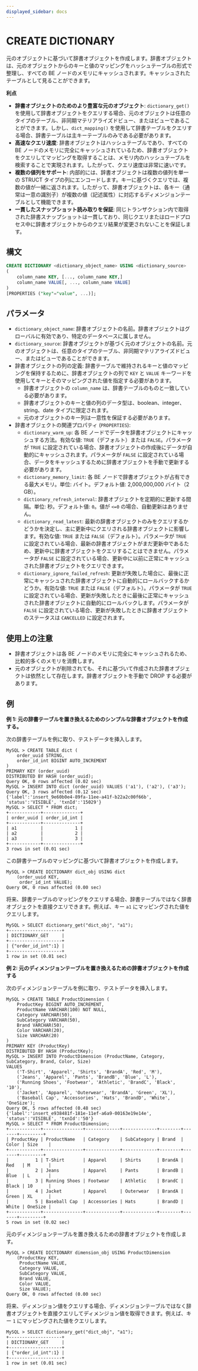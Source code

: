 ```yaml
---
displayed_sidebar: docs
---
```


# CREATE DICTIONARY

元のオブジェクトに基づいて辞書オブジェクトを作成します。辞書オブジェクトは、元のオブジェクトからのキーと値のマッピングをハッシュテーブルの形式で整理し、すべての BE ノードのメモリにキャッシュされます。キャッシュされたテーブルとして見ることができます。

**利点**

- **辞書オブジェクトのためのより豊富な元のオブジェクト**: `dictionary_get()` を使用して辞書オブジェクトをクエリする場合、元のオブジェクトは任意のタイプのテーブル、非同期マテリアライズドビュー、またはビューであることができます。しかし、`dict_mapping()` を使用して辞書テーブルをクエリする場合、辞書テーブルは主キーテーブルのみである必要があります。
- **高速なクエリ速度**: 辞書オブジェクトはハッシュテーブルであり、すべての BE ノードのメモリに完全にキャッシュされているため、辞書オブジェクトをクエリしてマッピングを取得することは、メモリ内のハッシュテーブルを検索することで実現されます。したがって、クエリ速度は非常に速いです。
- **複数の値列をサポート**: 内部的には、辞書オブジェクトは複数の値列を単一の STRUCT タイプの列にエンコードします。キーに基づくクエリでは、複数の値が一緒に返されます。したがって、辞書オブジェクトは、各キー（通常は一意の識別子）が複数の値（記述属性）に対応するディメンジョンテーブルとして機能できます。
- **一貫したスナップショット読み取りを保証**: 同じトランザクション内で取得された辞書スナップショットは一貫しており、同じクエリまたはロードプロセス中に辞書オブジェクトからのクエリ結果が変更されないことを保証します。

## 構文

```SQL
CREATE DICTIONARY <dictionary_object_name> USING <dictionary_source>
(
    column_name KEY, [..., column_name KEY,]
    column_name VALUE[, ..., column_name VALUE]
)
[PROPERTIES ("key"="value", ...)];
```

## パラメータ

- `dictionary_object_name`: 辞書オブジェクトの名前。辞書オブジェクトはグローバルに有効であり、特定のデータベースに属しません。
- `dictionary_source`: 辞書オブジェクトが基づく元のオブジェクトの名前。元のオブジェクトは、任意のタイプのテーブル、非同期マテリアライズドビュー、またはビューであることができます。
- 辞書オブジェクトの列の定義: 辞書テーブルで維持されるキーと値のマッピングを保持するために、辞書オブジェクトの列で `KEY` と `VALUE` キーワードを使用してキーとそのマッピングされた値を指定する必要があります。
  - 辞書オブジェクトの `column_name` は、辞書テーブルのものと一致している必要があります。
  - 辞書オブジェクトのキーと値の列のデータ型は、boolean、integer、string、date タイプに限定されます。
  - 元のオブジェクトのキー列は一意性を保証する必要があります。
- 辞書オブジェクトの関連プロパティ (`PROPERTIES`):
  - `dictionary_warm_up`: 各 BE ノードでデータを辞書オブジェクトにキャッシュする方法。有効な値: `TRUE`（デフォルト）または `FALSE`。パラメータが `TRUE` に設定されている場合、辞書オブジェクトの作成後にデータが自動的にキャッシュされます。パラメータが `FALSE` に設定されている場合、データをキャッシュするために辞書オブジェクトを手動で更新する必要があります。
  - `dictionary_memory_limit`: 各 BE ノードで辞書オブジェクトが占有できる最大メモリ。単位: バイト。デフォルト値: 2,000,000,000 バイト（2 GB）。
  - `dictionary_refresh_interval`: 辞書オブジェクトを定期的に更新する間隔。単位: 秒。デフォルト値: `0`。値が `<=0` の場合、自動更新はありません。
  - `dictionary_read_latest`: 最新の辞書オブジェクトのみをクエリするかどうかを決定し、主に更新中にクエリされる辞書オブジェクトに影響します。有効な値: `TRUE` または `FALSE`（デフォルト）。パラメータが `TRUE` に設定されている場合、最新の辞書オブジェクトがまだ更新中であるため、更新中に辞書オブジェクトをクエリすることはできません。パラメータが `FALSE` に設定されている場合、更新中に以前に正常にキャッシュされた辞書オブジェクトをクエリできます。
  - `dictionary_ignore_failed_refresh`: 更新が失敗した場合に、最後に正常にキャッシュされた辞書オブジェクトに自動的にロールバックするかどうか。有効な値: `TRUE` または `FALSE`（デフォルト）。パラメータが `TRUE` に設定されている場合、更新が失敗したときに最後に正常にキャッシュされた辞書オブジェクトに自動的にロールバックします。パラメータが `FALSE` に設定されている場合、更新が失敗したときに辞書オブジェクトのステータスは `CANCELLED` に設定されます。

## 使用上の注意

- 辞書オブジェクトは各 BE ノードのメモリに完全にキャッシュされるため、比較的多くのメモリを消費します。
- 元のオブジェクトが削除されても、それに基づいて作成された辞書オブジェクトは依然として存在します。辞書オブジェクトを手動で DROP する必要があります。

## 例

**例 1: 元の辞書テーブルを置き換えるためのシンプルな辞書オブジェクトを作成する。**

次の辞書テーブルを例に取り、テストデータを挿入します。

```Plain
MySQL > CREATE TABLE dict (
    order_uuid STRING,
    order_id_int BIGINT AUTO_INCREMENT 
)
PRIMARY KEY (order_uuid)
DISTRIBUTED BY HASH (order_uuid);
Query OK, 0 rows affected (0.02 sec)
MySQL > INSERT INTO dict (order_uuid) VALUES ('a1'), ('a2'), ('a3');
Query OK, 3 rows affected (0.12 sec)
{'label':'insert_9e60b0e4-89fa-11ee-a41f-b22a2c00f66b', 'status':'VISIBLE', 'txnId':'15029'}
MySQL > SELECT * FROM dict;
+------------+--------------+
| order_uuid | order_id_int |
+------------+--------------+
| a1         |            1 |
| a2         |            2 |
| a3         |            3 |
+------------+--------------+
3 rows in set (0.01 sec)
```

この辞書テーブルのマッピングに基づいて辞書オブジェクトを作成します。

```Plain
MySQL > CREATE DICTIONARY dict_obj USING dict
    (order_uuid KEY,
     order_id_int VALUE);
Query OK, 0 rows affected (0.00 sec)
```

将来、辞書テーブルのマッピングをクエリする場合、辞書テーブルではなく辞書オブジェクトを直接クエリできます。例えば、キー `a1` にマッピングされた値をクエリします。

```Plain
MySQL > SELECT dictionary_get("dict_obj", "a1");
+--------------------+
| DICTIONARY_GET     |
+--------------------+
| {"order_id_int":1} |
+--------------------+
1 row in set (0.01 sec)
```

**例 2: 元のディメンジョンテーブルを置き換えるための辞書オブジェクトを作成する**

次のディメンジョンテーブルを例に取り、テストデータを挿入します。

```Plain
MySQL > CREATE TABLE ProductDimension (
    ProductKey BIGINT AUTO_INCREMENT,
    ProductName VARCHAR(100) NOT NULL,
    Category VARCHAR(50),
    SubCategory VARCHAR(50),
    Brand VARCHAR(50),
    Color VARCHAR(20),
    Size VARCHAR(20)
)
PRIMARY KEY (ProductKey)
DISTRIBUTED BY HASH (ProductKey);
MySQL > INSERT INTO ProductDimension (ProductName, Category, SubCategory, Brand, Color, Size)
VALUES
    ('T-Shirt', 'Apparel', 'Shirts', 'BrandA', 'Red', 'M'),
    ('Jeans', 'Apparel', 'Pants', 'BrandB', 'Blue', 'L'),
    ('Running Shoes', 'Footwear', 'Athletic', 'BrandC', 'Black', '10'),
    ('Jacket', 'Apparel', 'Outerwear', 'BrandA', 'Green', 'XL'),
    ('Baseball Cap', 'Accessories', 'Hats', 'BrandD', 'White', 'OneSize');
Query OK, 5 rows affected (0.48 sec)
{'label':'insert_e938481f-181e-11ef-a6a9-00163e19e14e', 'status':'VISIBLE', 'txnId':'50'}
MySQL > SELECT * FROM ProductDimension;
+------------+---------------+-------------+-------------+--------+-------+---------+
| ProductKey | ProductName   | Category    | SubCategory | Brand  | Color | Size    |
+------------+---------------+-------------+-------------+--------+-------+---------+
|          1 | T-Shirt       | Apparel     | Shirts      | BrandA | Red   | M       |
|          2 | Jeans         | Apparel     | Pants       | BrandB | Blue  | L       |
|          3 | Running Shoes | Footwear    | Athletic    | BrandC | Black | 10      |
|          4 | Jacket        | Apparel     | Outerwear   | BrandA | Green | XL      |
|          5 | Baseball Cap  | Accessories | Hats        | BrandD | White | OneSize |
+------------+---------------+-------------+-------------+--------+-------+---------+
5 rows in set (0.02 sec)
```

元のディメンジョンテーブルを置き換えるための辞書オブジェクトを作成します。

```Plain
MySQL > CREATE DICTIONARY dimension_obj USING ProductDimension 
    (ProductKey KEY,
     ProductName VALUE,
     Category VALUE,
     SubCategory VALUE,
     Brand VALUE,
     Color VALUE,
     Size VALUE);
Query OK, 0 rows affected (0.00 sec)
```

将来、ディメンジョン値をクエリする場合、ディメンジョンテーブルではなく辞書オブジェクトを直接クエリしてディメンジョン値を取得できます。例えば、キー `1` にマッピングされた値をクエリします。

```Plain
MySQL > SELECT dictionary_get("dict_obj", "a1");
+--------------------+
| DICTIONARY_GET     |
+--------------------+
| {"order_id_int":1} |
+--------------------+
1 row in set (0.01 sec)
```